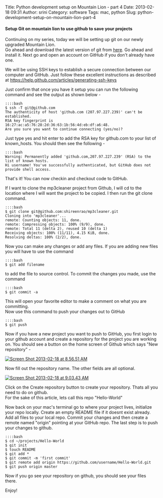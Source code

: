 Title: Python development setup on Mountain Lion - part 4
Date: 2013-02-18 09:31
Author: srini
Category: software
Tags: mac, python
Slug: python-development-setup-on-mountain-lion-part-4

#### Setup Git on mountain lion to use github to save your projects

Continuing on my series, today we will be setting up git on our newly
upgraded Mountain Lion.  
Go ahead and download the latest version of git from
[here](http://git-scm.com). Go ahead and install it. Next go and open an
account on GitHub if you don't already have one.

We will be using SSH keys to establish a secure connection between our
computer and GitHub. Just follow these excellent instructions as
described at <https://help.github.com/articles/generating-ssh-keys>

Just confirm that once you have it setup you can run the following
command and see the output as shown below -  

    ::::bash  
    $ ssh -T git@github.com  
    The authenticity of host 'github.com (207.97.227.239)' can't be
    established.  
    RSA key fingerprint is
    16:27:ac:a5:76:28:2d:36:63:1b:56:4d:eb:df:a6:48.  
    Are you sure you want to continue connecting (yes/no)?  
      

Just type yes and hit enter to add the RSA key for github.com to your
list of known_hosts. You should then see the following -  

    ::::bash  
    Warning: Permanently added 'github.com,207.97.227.239' (RSA) to the
    list of known hosts.  
    Hi username! You've successfully authenticated, but GitHub does not
    provide shell access.  
      

That's it! You can now checkin and checkout code to GitHub.

If I want to clone the mp3cleaner project from Github, I will cd to the
location where I will want the project to be copied. I then run the git
clone command.


    ::::bash  
    $ git clone git@github.com:shireenrao/mp3cleaner.git  
    Cloning into 'mp3cleaner'...  
    remote: Counting objects: 11, done.  
    remote: Compressing objects: 100% (9/9), done.  
    remote: Total 11 (delta 2), reused 10 (delta 1)  
    Receiving objects: 100% (11/11), 4.15 KiB, done.  
    Resolving deltas: 100% (2/2), done.  
    


Now you can make any changes or add any files. If you are adding new
files you will have to use the command  

    ::::bash  
    $ git add filename  
      

to add the file to source control. To commit the changes you made, use
the command  

    ::::bash  
    $ git commit -a  
      

This will open your favorite editor to make a comment on what you are
committing.  
Now use this command to push your changes out to GitHub  

    ::::bash  
    $ git push  


Now if you have a new project you want to push to GitHub, you first
login to your github account and create a repository for the project you
are working on. You should see a button on the home screen of Github
which says "New repository" -  


[![Screen Shot 2013-02-18 at 8.56.51 AM]({static}/wp-content/uploads/2013/02/Screen-Shot-2013-02-18-at-8.56.51-AM.png)]({static}/wp-content/uploads/2013/02/Screen-Shot-2013-02-18-at-8.56.51-AM.png)  


Now fill out the repository name. The other fields are all optional.  


[![Screen Shot 2013-02-18 at 9.03.43
AM]({static}/wp-content/uploads/2013/02/Screen-Shot-2013-02-18-at-9.03.43-AM.png)]({static}/wp-content/uploads/2013/02/Screen-Shot-2013-02-18-at-9.03.43-AM.png)  


Click on the Create repository button to create your repository. Thats
all you need to do on github.  
For the sake of this article, lets call this repo "Hello-World"

Now back on your mac's terminal go to where your project lives,
initialize your repo locally. Create an empty README file if it doesnt
exist already. Add all files to your local repo. Commit your changes and
then create a remote named "origin" pointing at your GitHub repo. The
last step is to push your changes to github.  

    ::::bash  
    $ cd ~/projects/Hello-World  
    $ git init  
    $ touch README  
    $ git add *  
    $ git commit -m 'first commit'  
    $ git remote add origin https://github.com/username/Hello-World.git  
    $ git push origin master  


Now if you go see your repository on github, you should see your files
there.

Enjoy!
